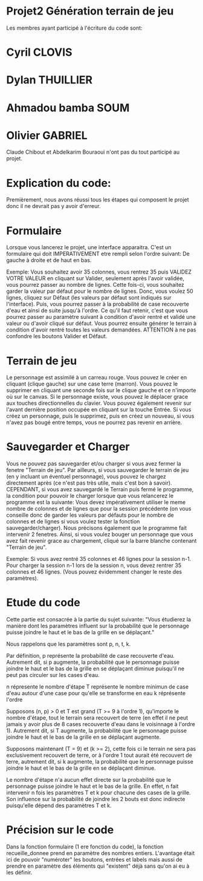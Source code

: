 # Projet2 Génération terrain de jeu

Les membres ayant participé à l'écriture du code sont:
# Cyril CLOVIS
# Dylan THUILLIER
# Ahmadou bamba SOUM
# Olivier GABRIEL

Claude Chibout et Abdelkarim Bouraoui n'ont pas du tout participé au projet.


# Explication du code:

Premièrement, nous avons réussi tous les étapes qui composent le projet donc il ne devrait pas y avoir d'erreur. 

# Formulaire

Lorsque vous lancerez le projet, une interface apparaitra. C'est un formulaire qui doit IMPERATIVEMENT etre rempli selon l'ordre suivant: 
De gauche à droite et de haut en bas.

Exemple:
Vous souhaitez avoir 35 colonnes, vous rentrez 35 puis VALIDEZ VOTRE VALEUR en cliquant sur Valider, seulement après l'avoir validée, vous pourrez passer au nombre de lignes. Cette fois-ci, vous souhaitez garder la valeur par défaut pour le nombre de lignes. Donc, vous voulez 50 lignes, cliquez sur Défaut (les valeurs par défaut sont indiqués sur l'interface). Puis, vous pourrez passer à la probabilité de case recouverte d'eau et ainsi de suite jusqu'à l'ordre. Ce qu'il faut retenir, c'est que vous pourrez passer au paramètre suivant à condition d'avoir rentré et validé une valeur ou d'avoir cliqué sur défaut.
Vous pourrez ensuite générer le terrain à condition d'avoir rentré toutes les valeurs demandées.
ATTENTION à ne pas confondre les boutons Valider et Défaut. 

# Terrain de jeu

Le personnage est assimilé à un carreau rouge. Vous pouvez le créer en cliquant (clique gauche) sur une case terre (marron). Vous pouvez le supprimer en cliquant une seconde fois sur le clique gauche et ce n'importe où sur le canvas. Si le personnage existe, vous pouvez le déplacer grace aux touches directionnelles du clavier. Vous pouvez également revenir sur l'avant dernière position occupée en cliquant sur la touche Entrée. Si vous créez un personnage, puis le supprimez, puis en créez un nouveau, si vous n'avez pas bougé entre temps, vous ne pourrez pas revenir en arrière. 

# Sauvegarder et Charger

Vous ne pouvez pas sauvegarder et/ou charger si vous avez fermer la fenetre "Terrain de jeu". Par ailleurs, si vous sauvegarder le terrain de jeu (en y incluant un éventuel personnage), vous pouvez le chargez directement après (ce n'est pas très utile, mais c'est bon à savoir). CEPENDANT, si vous avez sauvegardé le Terrain puis fermé le programme, la condition pour pouvoir le charger lorsque que vous relancerez le programme est la suivante:
Vous devez impérativement utiliser le meme nombre de colonnes et de lignes que pour la session précédente (on vous conseille donc de garder les valeurs par défauts pour le nombre de colonnes et de lignes si vous voulez tester la fonction sauvegarder/charger).
Nous précisons également que le programme fait intervenir 2 fenetres. Ainsi, si vous voulez bouger un personnage que vous avez fait revenir grace au chargement, cliqué sur la barre blanche contenant "Terrain de jeu".

Exemple:
Si vous avez rentré 35 colonnes et 46 lignes pour la session n-1. Pour charger la session n-1 lors de la session n, vous devez rentrer 35 colonnes et 46 lignes. (Vous pouvez évidemment changer le reste des paramètres).

# Etude du code 

Cette partie est consacrée à la partie du sujet suivante:
"Vous étudierez la manière dont les paramètres influent sur la probabilité que le personnage puisse joindre le haut et le bas de la grille en se déplaçant."

Nous rappelons que les paramètres sont p, n, t, k.

Par définition, p représente la probabilité de case recouverte d'eau. Autrement dit, si p augmente, la probabilité que le personnage puisse joindre le haut et le bas de la grille en se déplaçant diminue puisqu'il ne peut pas circuler sur les cases d'eau.

n répresente le nombre d'étape
T représente le nombre minimun de case d'eau autour d'une case pour qu'elle se transforme en eau
k réprésente l'ordre

Supposons (n, p) > 0 et T est grand (T >= 9 à l'ordre 1), qu'importe le nombre d'étape, tout le terrain sera recouvert de terre (en effet il ne peut jamais y avoir plus de 8 cases recouverte d'eau dans le voisinnage à l'ordre 1). Autrement dit, si T augmente, la probabilité que le personnage puisse joindre le haut et le bas de la grille en se déplaçant augmente.

Supposons maintenant (T = 9) et (k >= 2), cette fois ci le terrain ne sera pas exclusivement recouvert de terre, or à l'ordre 1 tout aurait été recouvert de terre, autrement dit, si k augmente, la probabilité que le personnage puisse joindre le haut et le bas de la grille en se déplaçant diminue.

Le nombre d'étape n'a aucun effet directe sur la probabilité que le personnage puisse joindre le haut et le bas de la grille. En effet, n fait intervenir n fois les paramètres T et k pour chacune des cases de la grille. Son influence sur la probabilité de joindre les 2 bouts est donc indirecte puisqu'elle dépend des paramètres T et k. 

# Précision sur le code

Dans la fonction formulaire (1 ere fonction du code), la fonction recueille_donnee prend en paramètre des nombres entiers. L'avantage était ici de pouvoir "numéroter" les boutons, entrées et labels mais aussi de prendre en paramètre des éléments qui "existent" déjà sans qu'on ai eu à les définir.